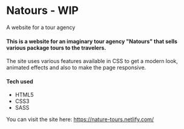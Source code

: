 # Natours - WIP
A website for a tour agency


#### This is a website for an imaginary tour agency "Natours" that sells various package tours to the travelers. 
The site uses various features available in CSS to get a modern look, animated effects and also to make the page responsive.


#### Tech used 
  * HTML5 
  * CSS3
  * SASS




You can visit the site here: https://nature-tours.netlify.com/
